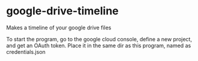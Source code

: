 # google-drive-timeline
Makes a timeline of your google drive files

To start the program, go to the google cloud console, define a new project, and get an OAuth token. Place it in the same dir as this program, named as credentials.json
